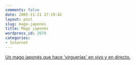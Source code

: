 ```yaml
---
comments: false
date: 2005-11-21 17:19:42
layout: post
slug: mago-japones
title: Mago japonés
wordpress_id: 2670
categories:
- Internet
---
```


[Un mago japonés que hace 'virguerías' en vivo y en directo.](http://www.hedonistica.com/media.php?path=/videos/glass_illusion.wmv)
